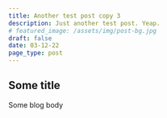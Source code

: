 ```yaml
---
title: Another test post copy 3
description: Just another test post. Yeap.
# featured_image: /assets/img/post-bg.jpg
draft: false
date: 03-12-22
page_type: post
---
```


## Some title

Some blog body